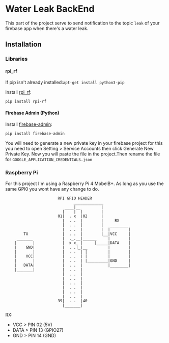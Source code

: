 # Water Leak BackEnd
This part of the project serve to send notification to the topic `leak` of your firebase app when there's a water leak.
## Installation

### Libraries

#### rpi_rf

If pip isn't already installed:`apt-get install python3-pip`

Install [rpi_rf](https://github.com/milaq/rpi-rf):

```
pip install rpi-rf
```
#### Firebase Admin (Python)
Install [firebase-admin](https://github.com/firebase/firebase-admin-python):
```
pip install firebase-admin
```
You will need to generate a new private key in your firebase project for this you need to open Setting > Service Accounts then click Generate New Private Key. 
Now you will paste the file in the project.Then rename the file for `GOOGLE_APPLICATION_CREDENTIALS.json`
### Raspberry Pi
For this project I'm using a Raspberry Pi 4 MobelB+. As long as you use the same GPI0 you wont have any change to do.
```
                       RPI GPIO HEADER
                              _____________
                          ____|__         |
                         |    |  |        |
                       01|  . x  |02      |
                         |  . .  |        |     RX
                         |  . .  |        |   ________
                         |  . .  |        |  |        |
        TX               |  . .  |        |__|VCC     |
     _______             |  ._.__|______     |        |
    |       |            |  x x_ |     |_____|DATA    |
    |    GND|            |  . .|_|__         |        |
    |       |            |  . .  | |         |        |
    |    VCC|            |  . .  | |         |        |
    |       |            |  . .  | |_________|GND     |
    |   DATA|            |  . .  |           |________|
    |_______|            |  . .  |
                         |  . .  |
                         |  . .  |
                         |  . .  |
                         |  . .  |
                         |  . .  |
                         |  . .  |
                       39|  . .  |40
                         |_______|
```

[comment]: <> (TX:)

[comment]: <> (GND > PIN XX &#40;GND&#41;)

[comment]: <> (VCC > PIN XX &#40;5V&#41;)

[comment]: <> (DATA > PIN XX &#40;GPIO17&#41;)

RX:

- VCC > PIN 02 (5V)
- DATA > PIN 13 (GPIO27)
- GND > PIN 14 (GND)
